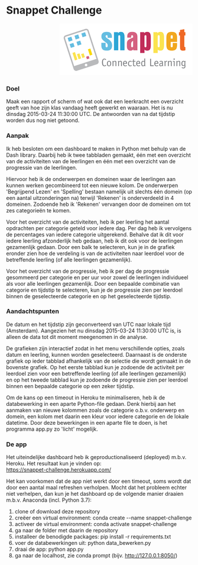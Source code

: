 # Snappet Challenge

<p align = 'right'>
  <img src = 'assets/Snappet_logo.png'>
</p>

### Doel

Maak een rapport of scherm of wat ook dat een leerkracht een overzicht geeft van hoe zijn klas vandaag heeft gewerkt en waaraan. Het is nu dinsdag 2015-03-24 11:30:00 UTC. De antwoorden van na dat tijdstip worden dus nog niet getoond.

### Aanpak

Ik heb besloten om een dashboard te maken in Python met behulp van de Dash library. Daarbij heb ik twee tabbladen gemaakt, &#233;&#233;n met een overzicht van de activiteiten van de leerlingen en &#233;&#233;n met een overzicht van de progressie van de leerlingen.

Hiervoor heb ik de onderwerpen en domeinen waar de leerlingen aan kunnen werken gecombineerd tot een nieuwe kolom. De onderwerpen 'Begrijpend Lezen' en 'Spelling' bestaan namelijk uit slechts één domein (op een aantal uitzonderingen na) terwijl 'Rekenen' is onderverdeeld in 4 domeinen. Zodoende heb ik 'Rekenen' vervangen door de domeinen om tot zes categorie&#235;n te komen.

Voor het overzicht van de activiteiten, heb ik per leerling het aantal opdrachten per categorie geteld voor iedere dag. Per dag heb ik vervolgens de percentages van iedere categorie uitgerekend. Behalve dat ik dit voor iedere leerling afzonderlijk heb gedaan, heb ik dit ook voor de leerlingen gezamenlijk gedaan. Door een balk te selecteren, kun je in de grafiek eronder zien hoe de verdeling is van de activiteiten naar leerdoel voor de betreffende leerling (of alle leerlingen gezamenlijk).

Voor het overzicht van de progressie, heb ik per dag de progressie gesommeerd per categorie en per uur voor zowel de leerlingen individueel als voor alle leerlingen gezamenlijk. Door een bepaalde combinatie van categorie en tijdstip te selecteren, kun je de progressie zien per leerdoel binnen de geselecteerde categorie en op het geselecteerde tijdstip.

### Aandachtspunten

De datum en het tijdstip zijn geconverteerd van UTC naar lokale tijd (Amsterdam). Aangezien het nu dinsdag 2015-03-24 11:30:00 UTC is, is alleen de data tot dit moment meegenomen in de analyse.

De grafieken zijn interactief zodat in het menu verschillende opties, zoals datum en leerling, kunnen worden geselecteerd. Daarnaast is de onderste grafiek op ieder tabblad afhankelijk van de selectie die wordt gemaakt in de bovenste grafiek. Op het eerste tabblad kun je zodoende de activiteit per leerdoel zien voor een betreffende leerling (of alle leerlingen gezamenlijk) en op het tweede tabblad kun je zodoende de progressie zien per leerdoel binnen een bepaalde categorie op een zeker tijdstip.

Om de kans op een timeout in Heroku te minimaliseren, heb ik de databewerking in een aparte Python-file gedaan. Denk hierbij aan het aanmaken van nieuwe kolommen zoals de categorie o.b.v. onderwerp en domein, een kolom met daarin een kleur voor iedere categorie en de lokale datetime. Door deze bewerkingen in een aparte file te doen, is het programma app.py zo 'licht' mogelijk.

### De app

Het uiteindelijke dashboard heb ik geproductionaliseerd (deployed) m.b.v. Heroku. Het resultaat kun je vinden op:<br><a href = 'https://snappet-challenge.herokuapp.com/' target = "_blank">https://snappet-challenge.herokuapp.com/</a>

Het kan voorkomen dat de app niet werkt door een timeout, soms wordt dat door een aantal maal refreshen verholpen. Mocht dat het probleem echter niet verhelpen, dan kun je het dashboard op de volgende manier draaien m.b.v. Anaconda (incl. Python 3.7):

1. clone of download deze repository
2. cre&#235;er een virtual environment: conda create --name snappet-challenge
3. activeer de virtual environment: conda activate snappet-challenge
4. ga naar de folder met daarin de repository
5. installeer de benodigde packages: pip install -r requirements.txt
6. voer de databewerkingen uit: python data_bewerken.py
7. draai de app: python app.py
8. ga naar de localhost, zie conda prompt (bijv. http://127.0.0.1:8050/)